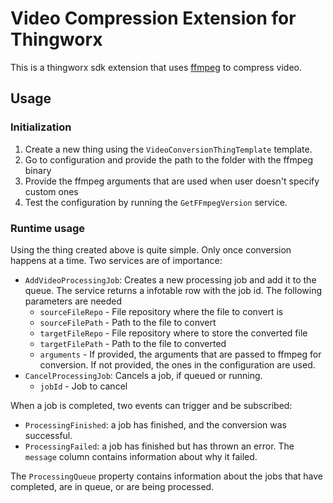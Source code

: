 # Video Compression Extension for Thingworx

This is a thingworx sdk extension that uses [ffmpeg](https://www.ffmpeg.org/) to compress video.

## Usage

### Initialization
1. Create a new thing using the `VideoConversionThingTemplate` template.
2. Go to configuration and provide the path to the folder with the ffmpeg binary
3. Provide the ffmpeg arguments that are used when user doesn't specify custom ones
4. Test the configuration by running the `GetFFmpegVersion` service.

### Runtime usage

Using the thing created above is quite simple. Only once conversion happens at a time. Two services are of importance:
* `AddVideoProcessingJob`: Creates a new processing job and add it to the queue. The service returns a infotable row with the job id. The following parameters are needed
    * `sourceFileRepo` - File repository where the file to convert is
    * `sourceFilePath` - Path to the file to convert
    * `targetFileRepo` - File repository where to store the converted file
    * `targetFilePath` - Path to the file to converted
    * `arguments`      - If provided, the arguments that are passed to ffmpeg for conversion. If not provided, the ones in the configuration are used.
* `CancelProcessingJob`:  Cancels a job, if queued or running.
    * `jobId`          - Job to cancel
    
When a job is completed, two events can trigger and be subscribed:
* `ProcessingFinished`: a job has finished, and the conversion was successful.
* `ProcessingFailed`: a job has finished but has thrown an error. The `message` column contains information about why it failed.

The `ProcessingQueue` property contains information about the jobs that have completed, are in queue, or are being processed.


    